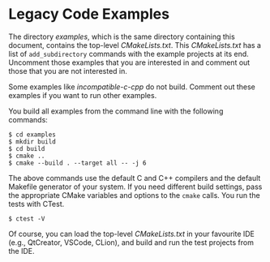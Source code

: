 # Legacy Code Examples

The directory _examples_, which is the same directory containing this document, contains the top-level 
_CMakeLists.txt_. This _CMakeLists.txt_ has a list of `add_subdirectory` commands with the example projects at its end. 
Uncomment those examples that you are interested in and comment out those that you are not interested in. 

Some examples like _incompatible-c-cpp_ do not build. Comment out these examples if you want to run other examples.

You build all examples from the command line with the following commands:

    $ cd examples
    $ mkdir build
    $ cd build
    $ cmake ..
    $ cmake --build . --target all -- -j 6

The above commands use the default C and C++ compilers and the default Makefile generator of your system. If you need
different build settings, pass the appropriate CMake variables and options to the `cmake` calls. You run the tests
with CTest.

    $ ctest -V

Of course, you can load the top-level _CMakeLists.txt_ in your favourite IDE (e.g., QtCreator, VSCode, CLion), and 
build and run the test projects from the IDE.